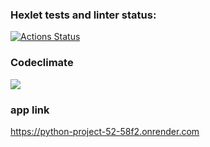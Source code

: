 ### Hexlet tests and linter status:
[![Actions Status](https://github.com/Glam52/python-project-52/actions/workflows/hexlet-check.yml/badge.svg)](https://github.com/Glam52/python-project-52/actions)
### Codeclimate
<a href="https://codeclimate.com/github/Glam52/python-project-52/maintainability"><img src="https://api.codeclimate.com/v1/badges/c64a3f094367b1c1fc45/maintainability" /></a>
### app link
https://python-project-52-58f2.onrender.com